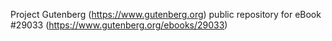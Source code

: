 Project Gutenberg (https://www.gutenberg.org) public repository for eBook #29033 (https://www.gutenberg.org/ebooks/29033)
